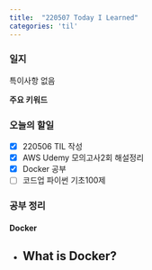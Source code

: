 ```yaml
---
title:  "220507 Today I Learned"
categories: 'til'
---
```


### 일지

특이사항 없음

**주요 키워드**


### 오늘의 할일
- [x] 220506 TIL 작성
- [x] AWS Udemy 모의고사2회 해설정리
- [x] Docker 공부
- [ ] 코드업 파이썬 기초100제

### 공부 정리

#### Docker

- What is Docker?
    - 
